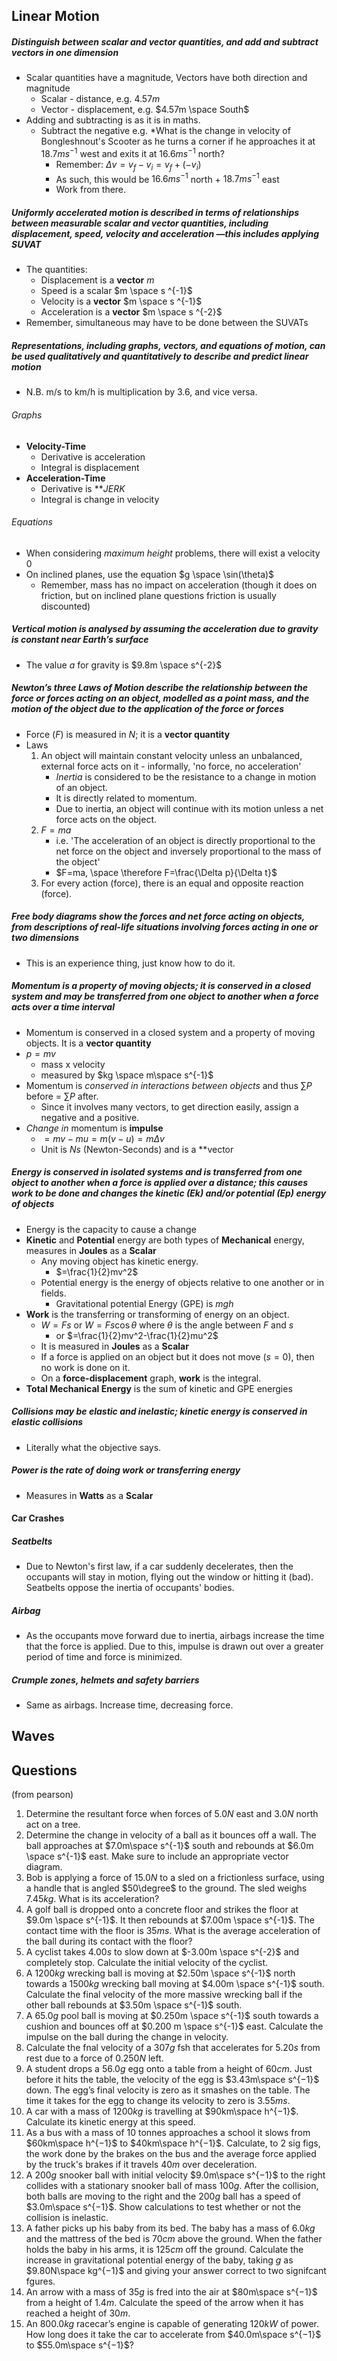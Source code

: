 ## Linear Motion
##### Distinguish between scalar and vector quantities, and add and subtract vectors in one dimension
- Scalar quantities have a magnitude, Vectors have both direction and magnitude
	- Scalar - distance, e.g. $4.57m$
	- Vector - displacement, e.g. $4.57m \space South$
- Adding and subtracting is as it is in maths.
	- Subtract the negative e.g. *What is the change in velocity of Bongleshnout's Scooter as he turns a corner if he approaches it at $18.7ms^{-1}$ west and exits it at $16.6ms^{-1}$ north?
		- Remember: $\Delta v=v_{f}-v_{i}=v_f+(-v_i)$
		- As such, this would be $16.6ms^{-1}$ north + $18.7ms^{-1}$ east
		- Work from there.

##### Uniformly accelerated motion is described in terms of relationships between measurable scalar and vector quantities, including displacement, speed, velocity and acceleration —this includes applying SUVAT
- The quantities:
	- Displacement is a **vector** $m$
	- Speed is a scalar $m \space s ^{-1}$
	- Velocity is a **vector** $m \space s ^{-1}$
	- Acceleration is a **vector** $m \space s ^{-2}$
- Remember, simultaneous may have to be done between the SUVATs

##### Representations, including graphs, vectors, and equations of motion, can be used qualitatively and quantitatively to describe and predict linear motion
- N.B. m/s to km/h is multiplication by 3.6, and vice versa.

###### Graphs
- **Velocity-Time**
	- Derivative is acceleration
	- Integral is displacement
- **Acceleration-Time**
	- Derivative is ***JERK*
	- Integral is change in velocity

###### Equations
- When considering *maximum height* problems, there will exist a velocity $0$
- On inclined planes, use the equation $g \space \sin(\theta)$
	- Remember, mass has no impact on acceleration (though it does on friction, but on inclined plane questions friction is usually discounted)

##### Vertical motion is analysed by assuming the acceleration due to gravity is constant near Earth’s surface
- The value $a$ for gravity is $9.8m \space s^{-2}$

##### Newton’s three Laws of Motion describe the relationship between the force or forces acting on an object, modelled as a point mass, and the motion of the object due to the application of the force or forces
- Force ($F$) is measured in $N$; it is a **vector quantity**
- Laws
	1. An object will maintain constant velocity unless an unbalanced, external force acts on it - informally, 'no force, no acceleration'
		- *Inertia* is considered to be the resistance to a change in motion of an object.
		- It is directly related to momentum.
		- Due to inertia, an object will continue with its motion unless a net force acts on the object.
	2. $F=ma$
		- i.e. 'The acceleration of an object is directly proportional to the net force on the object and inversely proportional to the mass of the object'
		- $F=ma, \space \therefore F=\frac{\Delta p}{\Delta t}$
	3. For every action (force), there is an equal and opposite reaction (force).


##### Free body diagrams show the forces and net force acting on objects, from descriptions of real-life situations involving forces acting in one or two dimensions
- This is an experience thing, just know how to do it.

##### Momentum is a property of moving objects; it is conserved in a closed system and may be transferred from one object to another when a force acts over a time interval
- Momentum is conserved in a closed system and a property of moving objects. It is a **vector quantity**
- $p=mv$
	- mass x velocity
	- measured by $kg \space m\space s^{-1}$
- Momentum is *conserved in interactions between objects* and thus  $\sum\limits P$ before = $\sum\limits P$ after.
	- Since it involves many vectors, to get direction easily, assign a negative and a positive.
- *Change in* momentum is **impulse**
	- $=mv-mu=m(v-u)=m\Delta v$
	- Unit is $N s$ (Newton-Seconds) and is a **vector 

##### Energy is conserved in isolated systems and is transferred from one object to another when a force is applied over a distance; this causes work to be done and changes the kinetic (Ek) and/or potential (Ep) energy of objects
- Energy is the capacity to cause a change
- **Kinetic** and **Potential** energy are both types of **Mechanical** energy, measures in **Joules** as a **Scalar**
	- Any moving object has kinetic energy. 
		- $=\frac{1}{2}mv^2$
	- Potential energy is the energy of objects relative to one another or in fields.
		- Gravitational potential Energy (GPE) is $mgh$
- **Work** is the transferring or transforming of energy on an object.
	- $W=Fs$ or $W=Fs\cos \theta$ where $\theta$ is the angle between $F$ and $s$
		- or $=\frac{1}{2}mv^2-\frac{1}{2}mu^2$
	- It is measured in **Joules** as a **Scalar**
	- If a force is applied on an object but it does not move ($s=0$), then no work is done on it.
	- On a **force-displacement** graph, **work** is the integral.
- **Total Mechanical Energy** is the sum of kinetic and GPE energies

##### Collisions may be elastic and inelastic; kinetic energy is conserved in elastic collisions
- Literally what the objective says.

##### Power is the rate of doing work or transferring energy
- Measures in **Watts** as a **Scalar**

#### Car Crashes
##### Seatbelts
- Due to Newton's first law, if a car suddenly decelerates, then the occupants will stay in motion, flying out the window or hitting it (bad). Seatbelts oppose the inertia of occupants' bodies.

##### Airbag
- As the occupants move forward due to inertia, airbags increase the time that the force is applied. Due to this, impulse is drawn out over a greater period of time and force is minimized.

##### Crumple zones, helmets and safety barriers
- Same as airbags. Increase time, decreasing force.

## Waves


## Questions
(from pearson)
1. Determine the resultant force when forces of $5.0N$ east and $3.0N$ north act on a tree.
2. Determine the change in velocity of a ball as it bounces off a wall. The ball approaches at $7.0m\space s^{-1}$ south and rebounds at $6.0m \space s^{-1}$ east. Make sure to include an appropriate vector diagram.
3. Bob is applying a force of $15.0N$ to a sled on a frictionless surface, using a handle that is angled $50\degree$ to the ground. The sled weighs $7.45kg$. What is its acceleration?
4. A golf ball is dropped onto a concrete floor and strikes the floor at $9.0m \space s^{-1}$. It then rebounds at $7.00m \space s^{-1}$. The contact time with the floor is $35ms$. What is the average acceleration of the ball during its contact with the floor?
5. A cyclist takes $4.00s$ to slow down at $-3.00m \space s^{-2}$ and completely stop. Calculate the initial velocity of the cyclist.
6. A $1200kg$ wrecking ball is moving at $2.50m \space s^{-1}$ north towards a $1500kg$ wrecking ball moving at $4.00m \space s^{-1}$ south. Calculate the final velocity of the more massive wrecking ball if the other ball rebounds at $3.50m \space s^{-1}$ south.
7. A $65.0g$ pool ball is moving at $0.250m \space s^{-1}$ south towards a cushion and bounces off at $0.200 m \space s^{-1}$ east. Calculate the impulse on the ball during the change in velocity.
8. Calculate the fnal velocity of a $307g$ fsh that accelerates for $5.20s$ from rest due to a force of $0.250N$ left.
9. A student drops a $56.0g$ egg onto a table from a height of $60 cm$. Just before it hits the table, the velocity of the egg is $3.43m\space s^{−1}$ down. The egg’s final velocity is zero as it smashes on the table. The time it takes for the egg to change its velocity to zero is $3.55ms$.
10. A car with a mass of $1200kg$ is travelling at $90km\space h^{−1}$. Calculate its kinetic energy at this speed.
11. As a bus with a mass of $10$ tonnes approaches a school it slows from $60km\space h^{−1}$ to $40km\space h^{−1}$. Calculate, to 2 sig figs, the work done by the brakes on the bus and the average force applied by the truck's brakes if it travels $40m$ over deceleration.
12. A $200g$ snooker ball with initial velocity $9.0m\space s^{−1}$ to the right collides with a stationary snooker ball of mass $100g$. After the collision, both balls are moving to the right and the $200g$ ball has a speed of $3.0m\space s^{−1}$. Show calculations to test whether or not the collision is inelastic.
13. A father picks up his baby from its bed. The baby has a mass of $6.0kg$ and the mattress of the bed is $70cm$ above the ground. When the father holds the baby in his arms, it is $125cm$ off the ground. Calculate the increase in gravitational potential energy of the baby, taking $g$ as $9.80N\space kg^{−1}$ and giving your answer correct to two signifcant fgures.
14. An arrow with a mass of $35g$ is fred into the air at $80m\space s^{−1}$ from a height of $1.4m$. Calculate the speed of the arrow when it has reached a height of $30m$.
15. An $800.0kg$ racecar’s engine is capable of generating $120kW$ of power. How long does it take the car to accelerate from $40.0m\space s^{−1}$ to $55.0m\space s^{−1}$?